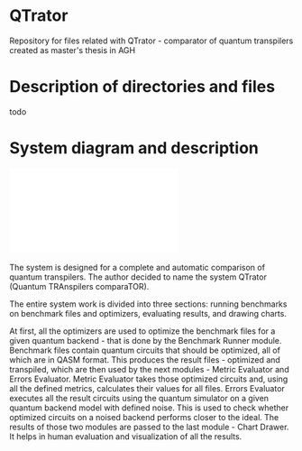 # QTrator
Repository for files related with QTrator - comparator of quantum transpilers created as master's thesis in AGH


# Description of directories and files

todo

# System diagram and description

![Alt text](general.pdf?raw=true "System diagram")

The system is designed for a complete and automatic comparison of quantum transpilers. 
The author decided to name the system QTrator (Quantum TRAnspilers comparaTOR).

The entire system work is divided into three sections: 
running benchmarks on benchmark files and optimizers, evaluating results, and drawing charts. 

At first, all the optimizers are used to optimize the benchmark files for a given quantum backend -
that is done by the Benchmark Runner module. 
Benchmark files contain quantum circuits that should be optimized, all of which are in QASM format. 
This produces the result files - optimized and transpiled, which are then used by the next modules - Metric Evaluator and Errors Evaluator. 
Metric Evaluator takes those optimized circuits and, using all the defined metrics, calculates their values for all files. 
Errors Evaluator executes all the result circuits using the quantum simulator on a given quantum backend model with defined noise.
This is used to check whether optimized circuits on a noised backend performs closer to the ideal. 
The results of those two modules are passed to the last module - Chart Drawer. 
It helps in human evaluation and visualization of all the results.
